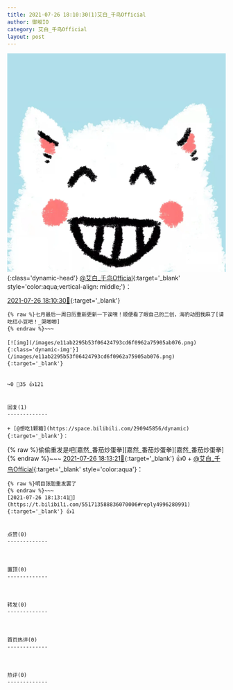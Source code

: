 ```yaml
---
title: 2021-07-26 18:10:30(1)艾白_千鸟Official
author: 御坂IO
category: 艾白_千鸟Official
layout: post
---
```


![img](/images/9ae8b9445fd0665cc014d9080156a45271be73c6.jpg){:class='dynamic-head'}
[@艾白_千鸟Official](https://space.bilibili.com/334537711/dynamic){:target='_blank' style='color:aqua;vertical-align: middle;'}：

[2021-07-26 18:10:30🔗](https://t.bilibili.com/551713588836070006){:target='_blank'}

~~~
{% raw %}七月最后一周日历重新更新一下诶嘿！顺便看了眼自己的二创，海豹动图我麻了[请吃红小豆吧！_哭唧唧]
{% endraw %}~~~

[![img](/images/e11ab2295b53f06424793cd6f0962a75905ab076.png){:class='dynamic-img'}](/images/e11ab2295b53f06424793cd6f0962a75905ab076.png){:target='_blank'}


↪️0 💬35 👍121


回复(1)
-------------

+ [@想吃1颗糖](https://space.bilibili.com/290945856/dynamic){:target='_blank'}：
~~~
{% raw %}偷偷重发是吧[嘉然_番茄炒蛋拳][嘉然_番茄炒蛋拳][嘉然_番茄炒蛋拳]
{% endraw %}~~~
[2021-07-26 18:13:21🔗](https://t.bilibili.com/551713588836070006#reply4996275498){:target='_blank'} 👍0
    + [@艾白_千鸟Official](https://space.bilibili.com/334537711/dynamic){:target='_blank' style='color:aqua'}：
~~~
{% raw %}明目张胆重发罢了
{% endraw %}~~~
[2021-07-26 18:13:41🔗](https://t.bilibili.com/551713588836070006#reply4996280991){:target='_blank'} 👍1


点赞(0)
-------------



置顶(0)
-------------



转发(0)
-------------



首页热评(0)
-------------



热评(0)
-------------



